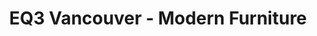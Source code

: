 ---
title: "EQ3 Vancouver - Modern Furniture"
url: /vancouver/eq3-vancouver-modern-furniture/
shop: Möbel
---